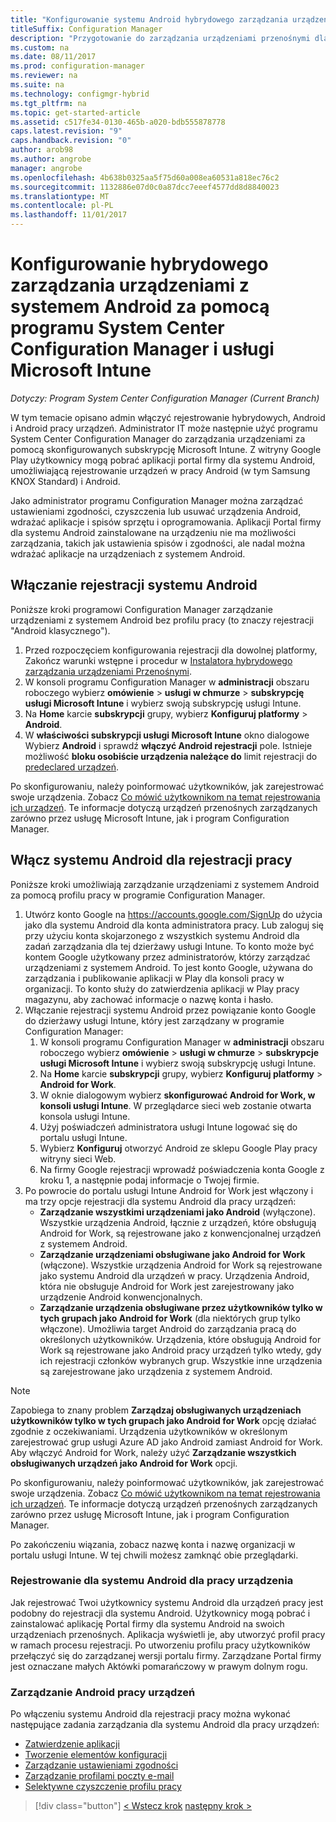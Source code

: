 ```yaml
---
title: "Konfigurowanie systemu Android hybrydowego zarządzania urządzeniami w usłudze Microsoft Intune"
titleSuffix: Configuration Manager
description: "Przygotowanie do zarządzania urządzeniami przenośnymi dla systemu Android za pomocą programu Configuration Manager i usługi Intune."
ms.custom: na
ms.date: 08/11/2017
ms.prod: configuration-manager
ms.reviewer: na
ms.suite: na
ms.technology: configmgr-hybrid
ms.tgt_pltfrm: na
ms.topic: get-started-article
ms.assetid: c517fe34-0130-465b-a020-bdb555878778
caps.latest.revision: "9"
caps.handback.revision: "0"
author: arob98
ms.author: angrobe
manager: angrobe
ms.openlocfilehash: 4b638b0325aa5f75d60a008ea60531a818ec76c2
ms.sourcegitcommit: 1132886e07d0c0a87dcc7eeef4577dd8d8840023
ms.translationtype: MT
ms.contentlocale: pl-PL
ms.lasthandoff: 11/01/2017
---
```

# <a name="set-up-android-hybrid-device-management-with-system-center-configuration-manager-and-microsoft-intune"></a>Konfigurowanie hybrydowego zarządzania urządzeniami z systemem Android za pomocą programu System Center Configuration Manager i usługi Microsoft Intune

*Dotyczy: Program System Center Configuration Manager (Current Branch)*

W tym temacie opisano admin włączyć rejestrowanie hybrydowych, Android i Android pracy urządzeń. Administrator IT może następnie użyć programu System Center Configuration Manager do zarządzania urządzeniami za pomocą skonfigurowanych subskrypcję Microsoft Intune. Z witryny Google Play użytkownicy mogą pobrać aplikacji portal firmy dla systemu Android, umożliwiającą rejestrowanie urządzeń w pracy Android (w tym Samsung KNOX Standard) i Android.

Jako administrator programu Configuration Manager można zarządzać ustawieniami zgodności, czyszczenia lub usuwać urządzenia Android, wdrażać aplikacje i spisów sprzętu i oprogramowania. Aplikacji Portal firmy dla systemu Android zainstalowane na urządzeniu nie ma możliwości zarządzania, takich jak ustawienia spisów i zgodności, ale nadal można wdrażać aplikacje na urządzeniach z systemem Android.  

## <a name="enable-android-enrollment"></a>Włączanie rejestracji systemu Android  
Poniższe kroki programowi Configuration Manager zarządzanie urządzeniami z systemem Android bez profilu pracy (to znaczy rejestracji "Android klasycznego").

1. Przed rozpoczęciem konfigurowania rejestracji dla dowolnej platformy, Zakończ warunki wstępne i procedur w [Instalatora hybrydowego zarządzania urządzeniami Przenośnymi](setup-hybrid-mdm.md).  
2. W konsoli programu Configuration Manager w **administracji** obszaru roboczego wybierz **omówienie** > **usługi w chmurze** > **subskrypcję usługi Microsoft Intune** i wybierz swoją subskrypcję usługi Intune.  
3. Na **Home** karcie **subskrypcji** grupy, wybierz **Konfiguruj platformy** > **Android**.  
4. W **właściwości subskrypcji usługi Microsoft Intune** okno dialogowe Wybierz **Android** i sprawdź **włączyć Android rejestracji** pole. Istnieje możliwość **bloku osobiście urządzenia należące do** limit rejestracji do [predeclared urządzeń](predeclare-devices-with-hardware-id.md).

 Po skonfigurowaniu, należy poinformować użytkowników, jak zarejestrować swoje urządzenia. Zobacz [Co mówić użytkownikom na temat rejestrowania ich urządzeń](https://docs.microsoft.com/intune/end-user-educate). Te informacje dotyczą urządzeń przenośnych zarządzanych zarówno przez usługę Microsoft Intune, jak i program Configuration Manager.

## <a name="enable-android-for-work-enrollment"></a>Włącz systemu Android dla rejestracji pracy
Poniższe kroki umożliwiają zarządzanie urządzeniami z systemem Android za pomocą profilu pracy w programie Configuration Manager.

1. Utwórz konto Google na https://accounts.google.com/SignUp do użycia jako dla systemu Android dla konta administratora pracy. Lub zaloguj się przy użyciu konta skojarzonego z wszystkich systemu Android dla zadań zarządzania dla tej dzierżawy usługi Intune. To konto może być kontem Google użytkowany przez administratorów, którzy zarządzać urządzeniami z systemem Android. To jest konto Google, używana do zarządzania i publikowanie aplikacji w Play dla konsoli pracy w organizacji. To konto służy do zatwierdzenia aplikacji w Play pracy magazynu, aby zachować informacje o nazwę konta i hasło.
2. Włączanie rejestracji systemu Android przez powiązanie konto Google do dzierżawy usługi Intune, który jest zarządzany w programie Configuration Manager:
   1. W konsoli programu Configuration Manager w **administracji** obszaru roboczego wybierz **omówienie** > **usługi w chmurze** > **subskrypcje usługi Microsoft Intune** i wybierz swoją subskrypcję usługi Intune.
   2. Na **Home** karcie **subskrypcji** grupy, wybierz **Konfiguruj platformy** > **Android for Work**.
   3. W oknie dialogowym wybierz **skonfigurować Android for Work, w konsoli usługi Intune**. W przeglądarce sieci web zostanie otwarta konsola usługi Intune.
   4. Użyj poświadczeń administratora usługi Intune logować się do portalu usługi Intune.
   5. Wybierz **Konfiguruj** otworzyć Android ze sklepu Google Play pracy witryny sieci Web.
   6. Na firmy Google rejestracji wprowadź poświadczenia konta Google z kroku 1, a następnie podaj informacje o Twojej firmie.
3. Po powrocie do portalu usługi Intune Android for Work jest włączony i ma trzy opcje rejestracji dla systemu Android dla pracy urządzeń:
   - **Zarządzanie wszystkimi urządzeniami jako Android** (wyłączone). Wszystkie urządzenia Android, łącznie z urządzeń, które obsługują Android for Work, są rejestrowane jako z konwencjonalnej urządzeń z systemem Android.
   - **Zarządzanie urządzeniami obsługiwane jako Android for Work** (włączone). Wszystkie urządzenia Android for Work są rejestrowane jako systemu Android dla urządzeń w pracy. Urządzenia Android, która nie obsługuje Android for Work jest zarejestrowany jako urządzenie Android konwencjonalnych.
   - **Zarządzanie urządzenia obsługiwane przez użytkowników tylko w tych grupach jako Android for Work** (dla niektórych grup tylko włączone). Umożliwia target Android do zarządzania pracą do określonych użytkowników. Urządzenia, które obsługują Android for Work są rejestrowane jako Android pracy urządzeń tylko wtedy, gdy ich rejestracji członków wybranych grup. Wszystkie inne urządzenia są zarejestrowane jako urządzenia z systemem Android.

> [!NOTE]
> Zapobiega to znany problem **Zarządzaj obsługiwanych urządzeniach użytkowników tylko w tych grupach jako Android for Work** opcję działać zgodnie z oczekiwaniami. Urządzenia użytkowników w określonym zarejestrować grup usługi Azure AD jako Android zamiast Android for Work. Aby włączyć Android for Work, należy użyć **Zarządzanie wszystkich obsługiwanych urządzeń jako Android for Work** opcji.


Po skonfigurowaniu, należy poinformować użytkowników, jak zarejestrować swoje urządzenia. Zobacz [Co mówić użytkownikom na temat rejestrowania ich urządzeń](https://docs.microsoft.com/intune/deploy-use/what-to-tell-your-end-users-about-using-microsoft-intune). Te informacje dotyczą urządzeń przenośnych zarządzanych zarówno przez usługę Microsoft Intune, jak i program Configuration Manager.

Po zakończeniu wiązania, zobacz nazwę konta i nazwę organizacji w portalu usługi Intune. W tej chwili możesz zamknąć obie przeglądarki.

### <a name="enroll-an-android-for-work-device"></a>Rejestrowanie dla systemu Android dla pracy urządzenia
Jak rejestrować Twoi użytkownicy systemu Android dla urządzeń pracy jest podobny do rejestracji dla systemu Android. Użytkownicy mogą pobrać i zainstalować aplikację Portal firmy dla systemu Android na swoich urządzeniach przenośnych. Aplikacja wyświetli je, aby utworzyć profil pracy w ramach procesu rejestracji. Po utworzeniu profilu pracy użytkowników przełączyć się do zarządzanej wersji portalu firmy. Zarządzane Portal firmy jest oznaczane małych Aktówki pomarańczowy w prawym dolnym rogu.

### <a name="manage-android-for-work-devices"></a>Zarządzanie Android pracy urządzeń
Po włączeniu systemu Android dla rejestracji pracy można wykonać następujące zadania zarządzania dla systemu Android dla pracy urządzeń:
- [Zatwierdzenie aplikacji](/sccm/mdm/deploy-use/creating-android-applications#approve-and-deploy-android-for-work-apps)
- [Tworzenie elementów konfiguracji](/sccm/mdm/deploy-use/create-configuration-items-for-android-for-work-devices-managed-without-the-client)
- [Zarządzanie ustawieniami zgodności](/sccm/mdm/deploy-use/create-configuration-items-for-android-for-work-devices-managed-without-the-client)
- [Zarządzanie profilami poczty e-mail](/sccm/mdm/deploy-use/create-exchange-activesync-profiles)
- [Selektywne czyszczenie profilu pracy](/sccm/mdm/deploy-use/wipe-lock-reset-devices#selective-wipe)

> [!div class="button"]
[< Wstecz krok](create-service-connection-point.md)  [następny krok >  ](set-up-additional-management.md)

